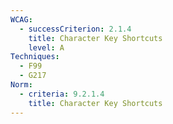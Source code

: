 ```yaml
---
WCAG:
  - successCriterion: 2.1.4
    title: Character Key Shortcuts
    level: A
Techniques:
  - F99
  - G217
Norm:
  - criteria: 9.2.1.4
    title: Character Key Shortcuts
---
```

